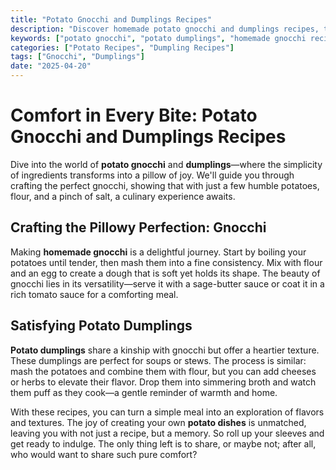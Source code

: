 ```yaml
---
title: "Potato Gnocchi and Dumplings Recipes"
description: "Discover homemade potato gnocchi and dumplings recipes, techniques, and sauce pairings for a satisfying meal."
keywords: ["potato gnocchi", "potato dumplings", "homemade gnocchi recipe"]
categories: ["Potato Recipes", "Dumpling Recipes"]
tags: ["Gnocchi", "Dumplings"]
date: "2025-04-20"
---
```


# Comfort in Every Bite: Potato Gnocchi and Dumplings Recipes

Dive into the world of **potato gnocchi** and **dumplings**—where the simplicity of ingredients transforms into a pillow of joy. We'll guide you through crafting the perfect gnocchi, showing that with just a few humble potatoes, flour, and a pinch of salt, a culinary experience awaits.

## Crafting the Pillowy Perfection: Gnocchi

Making **homemade gnocchi** is a delightful journey. Start by boiling your potatoes until tender, then mash them into a fine consistency. Mix with flour and an egg to create a dough that is soft yet holds its shape. The beauty of gnocchi lies in its versatility—serve it with a sage-butter sauce or coat it in a rich tomato sauce for a comforting meal.

## Satisfying Potato Dumplings

**Potato dumplings** share a kinship with gnocchi but offer a heartier texture. These dumplings are perfect for soups or stews. The process is similar: mash the potatoes and combine them with flour, but you can add cheeses or herbs to elevate their flavor. Drop them into simmering broth and watch them puff as they cook—a gentle reminder of warmth and home.

With these recipes, you can turn a simple meal into an exploration of flavors and textures. The joy of creating your own **potato dishes** is unmatched, leaving you with not just a recipe, but a memory. So roll up your sleeves and get ready to indulge. The only thing left is to share, or maybe not; after all, who would want to share such pure comfort?